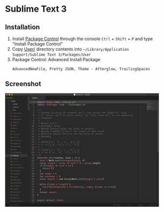 # Sublime Text 3

## Installation

1. Install [Package Control](https://packagecontrol.io/) through the console `Ctrl` + `Shift` + `P` and type "Install Package Control"
2. Copy [User/](User/) directory contents into `~/Library/Application Support/Sublime Text 3/Packages/User`
3. Package Control: Advanced Install Package
    ```
    AdvancedNewFile, Pretty JSON, Theme - Afterglow, TrailingSpaces
    ```

## Screenshot

![Sublime Text 3](sublime.png "Sublime Text 3 Screenshot")
